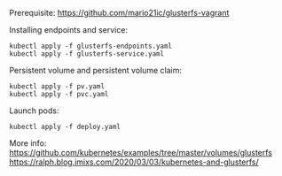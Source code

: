 Prerequisite:
https://github.com/mario21ic/glusterfs-vagrant

Installing endpoints and service:
```
kubectl apply -f glusterfs-endpoints.yaml
kubectl apply -f glusterfs-service.yaml
```

Persistent volume and persistent volume claim:
```
kubectl apply -f pv.yaml
kubectl apply -f pvc.yaml
```

Launch pods:
```
kubectl apply -f deploy.yaml
```


More info:
https://github.com/kubernetes/examples/tree/master/volumes/glusterfs
https://ralph.blog.imixs.com/2020/03/03/kubernetes-and-glusterfs/
